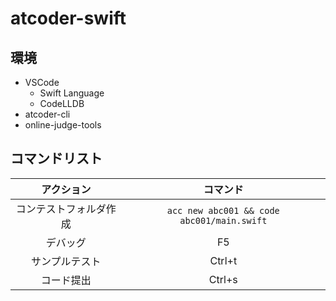 # atcoder-swift

## 環境

- VSCode
  - Swift Language
  - CodeLLDB
- atcoder-cli
- online-judge-tools

## コマンドリスト

|   アクション   |   コマンド   |
| :--: | :--: |
|   コンテストフォルダ作成   |   `acc new abc001 && code abc001/main.swift`   |
|   デバッグ   |   F5   |
|   サンプルテスト   |   Ctrl+t   |
|   コード提出   |   Ctrl+s   |
